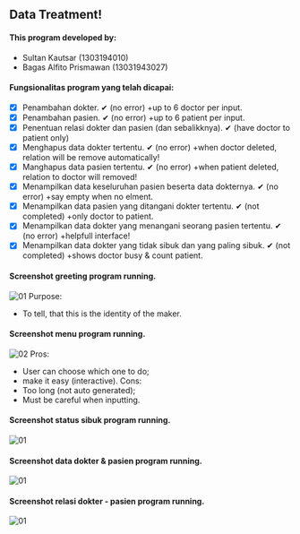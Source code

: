 ## Data Treatment!

#### This program developed by:
- Sultan Kautsar (1303194010)
- Bagas Alfito Prismawan (13031943027)

#### Fungsionalitas program yang telah dicapai:
- [x] Penambahan dokter. ✔ (no error) +up to 6 doctor per input.
- [x] Penambahan pasien. ✔ (no error) +up to 6 patient per input.
- [x] Penentuan relasi dokter dan pasien (dan sebalikknya). ✔ (have doctor to patient only)
- [x] Menghapus data dokter tertentu. ✔ (no error) +when doctor deleted, relation will be remove automatically!
- [x] Manghapus data pasien tertentu. ✔ (no error) +when patient deleted, relation to doctor will removed!
- [x] Menampilkan data keseluruhan pasien beserta data dokternya. ✔ (no error) +say empty when no elment.
- [x] Menampilkan data pasien yang ditangani dokter tertentu. ✔  (not completed) +only doctor to patient.
- [x] Menampilkan data dokter yang menangani seorang pasien tertentu. ✔ (no error) +helpfull interface!
- [x] Menampilkan data dokter yang tidak sibuk dan yang paling sibuk. ✔ (not completed) +shows doctor busy & count patient.

#### Screenshot greeting program running. <br>
![01](https://github.com/svzax/TubesMultiLinklist_ASD_DataBerobat/blob/master/Data%20Berobat/img/1.png)
Purpose:
- To tell, that this is the identity of the maker.

#### Screenshot menu program running. <br>
![02](https://github.com/svzax/TubesMultiLinklist_ASD_DataBerobat/blob/master/Data%20Berobat/img/2.png)
Pros:
- User can choose which one to do;
- make it easy (interactive).
Cons:
- Too long (not auto generated);
- Must be careful when inputting.

#### Screenshot status sibuk program running. <br>
![01](https://github.com/svzax/TubesMultiLinklist_ASD_DataBerobat/blob/master/Data%20Berobat/img/3.png)

#### Screenshot data dokter & pasien program running. <br>
![01](https://github.com/svzax/TubesMultiLinklist_ASD_DataBerobat/blob/master/Data%20Berobat/img/4.png)

#### Screenshot relasi dokter - pasien program running. <br>
![01](https://github.com/svzax/TubesMultiLinklist_ASD_DataBerobat/blob/master/Data%20Berobat/img/5.png)
